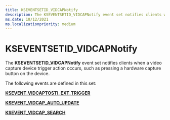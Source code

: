 ```yaml
---
title: KSEVENTSETID_VIDCAPNotify
description: The KSEVENTSETID_VIDCAPNotify event set notifies clients when a video capture device trigger action occurs.
ms.date: 10/12/2021
ms.localizationpriority: medium
---
```


# KSEVENTSETID_VIDCAPNotify

The **KSEVENTSETID_VIDCAPNotify** event set notifies clients when a video capture device trigger action occurs, such as pressing a hardware capture button on the device.

The following events are defined in this set:

[**KSEVENT_VIDCAPTOSTI_EXT_TRIGGER**](ksevent-vidcaptosti-ext-trigger.md)

[**KSEVENT_VIDCAP_AUTO_UPDATE**](ksevent-vidcap-auto-update.md)

[**KSEVENT_VIDCAP_SEARCH**](ksevent-vidcap-search.md)
